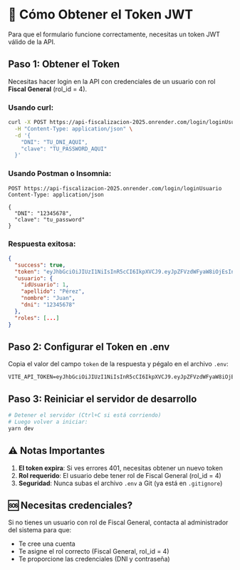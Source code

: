 # 🔐 Cómo Obtener el Token JWT

Para que el formulario funcione correctamente, necesitas un token JWT válido de la API.

## Paso 1: Obtener el Token

Necesitas hacer login en la API con credenciales de un usuario con rol **Fiscal General** (rol_id = 4).

### Usando curl:

```bash
curl -X POST https://api-fiscalizacion-2025.onrender.com/login/loginUsuario \
  -H "Content-Type: application/json" \
  -d '{
    "DNI": "TU_DNI_AQUI",
    "clave": "TU_PASSWORD_AQUI"
  }'
```

### Usando Postman o Insomnia:

```
POST https://api-fiscalizacion-2025.onrender.com/login/loginUsuario
Content-Type: application/json

{
  "DNI": "12345678",
  "clave": "tu_password"
}
```

### Respuesta exitosa:

```json
{
  "success": true,
  "token": "eyJhbGciOiJIUzI1NiIsInR5cCI6IkpXVCJ9.eyJpZFVzdWFyaW8iOjEsInJvbGVzIjpbey...",
  "usuario": {
    "idUsuario": 1,
    "apellido": "Pérez",
    "nombre": "Juan",
    "dni": "12345678"
  },
  "roles": [...]
}
```

## Paso 2: Configurar el Token en .env

Copia el valor del campo `token` de la respuesta y pégalo en el archivo `.env`:

```properties
VITE_API_TOKEN=eyJhbGciOiJIUzI1NiIsInR5cCI6IkpXVCJ9.eyJpZFVzdWFyaW8iOjEsInJvbGVzIjpbey...
```

## Paso 3: Reiniciar el servidor de desarrollo

```bash
# Detener el servidor (Ctrl+C si está corriendo)
# Luego volver a iniciar:
yarn dev
```

## ⚠️ Notas Importantes

1. **El token expira**: Si ves errores 401, necesitas obtener un nuevo token
2. **Rol requerido**: El usuario debe tener rol de Fiscal General (rol_id = 4)
3. **Seguridad**: Nunca subas el archivo `.env` a Git (ya está en `.gitignore`)

## 🆘 Necesitas credenciales?

Si no tienes un usuario con rol de Fiscal General, contacta al administrador del sistema para que:
- Te cree una cuenta
- Te asigne el rol correcto (Fiscal General, rol_id = 4)
- Te proporcione las credenciales (DNI y contraseña)

